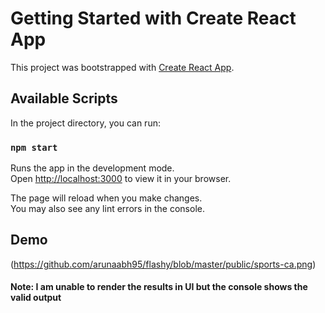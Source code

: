 # Getting Started with Create React App

This project was bootstrapped with [Create React App](https://github.com/facebook/create-react-app).

## Available Scripts

In the project directory, you can run:

### `npm start`

Runs the app in the development mode.\
Open [http://localhost:3000](http://localhost:3000) to view it in your browser.

The page will reload when you make changes.\
You may also see any lint errors in the console.

## Demo

(https://github.com/arunaabh95/flashy/blob/master/public/sports-ca.png)

#### Note: I am unable to render the results in UI but the console shows the valid output
